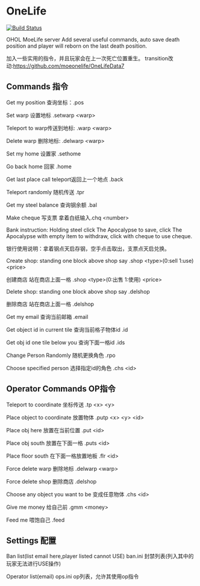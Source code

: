 # OneLife

[![Build Status](http://43.254.216.98:8891/job/OneHourOneLife/job/MoeLifeServer/badge/icon)](http://43.254.216.98:8891/job/OneHourOneLife/job/MoeLifeServer/)

OHOL MoeLife server
Add several useful commands, auto save death position and player will reborn on the last death position.

加入一些实用的指令，并且玩家会在上一次死亡位置重生。
transition改动:https://github.com/moeonelife/OneLifeData7

## Commands 指令

Get my position 查询坐标：.pos

Set warp 设置地标 .setwarp &lt;warp>

Teleport to warp传送到地标: .warp &lt;warp>

Delete warp 删除地标: .delwarp &lt;warp>

Set my home 设置家 .sethome

Go back home 回家 .home

Get last place call teleport返回上一个地点 .back

Teleport randomly 随机传送 .tpr

Get my steel balance 查询钢余额 .bal

Make cheque 写支票 拿着白纸输入.chq &lt;number>

Bank instruction: Holding steel click The Apocalypse to save, click The Apocalypse with empty item to withdraw, click with cheque to use cheque.

银行使用说明：拿着钢点天启存钢，空手点击取出，支票点天启兑换。

Create shop: standing one block above shop say .shop &lt;type>(0:sell 1:use) &lt;price>
  
创建商店 站在商店上面一格 .shop &lt;type>(0:出售 1:使用) &lt;price>

Delete shop: standing one block above shop say .delshop

删除商店 站在商店上面一格 .delshop

Get my email 查询当前邮箱 .email

Get object id in current tile 查询当前格子物体id .id

Get obj id one tile below you 查询下面一格id .ids

Change Person Randomly 随机更换角色 .rpo

Choose specified person 选择指定id的角色 .chs &lt;id>

## Operator Commands OP指令
Teleport to coordinate 坐标传送 .tp &lt;x> &lt;y>
  
Place object to coordinate 放置物体 .putp &lt;x> &lt;y> &lt;id>
  
Place obj here 放置在当前位置 .put &lt;id>
  
Place obj south 放置在下面一格 .puts &lt;id>
  
Place floor south 在下面一格放置地板 .flr &lt;id>
  
Force delete warp 删除地标 .delwarp &lt;warp>
  
Force delete shop 删除商店 .delshop

Choose any object you want to be 变成任意物体 .chs &lt;id>

Give me money 给自己前 .gmm &lt;money>

Feed me 喂饱自己 .feed

## Settings 配置
Ban list(list email here,player listed cannot USE)  ban.ini 封禁列表(列入其中的玩家无法进行USE操作)

Operator list(email) ops.ini op列表，允许其使用op指令
